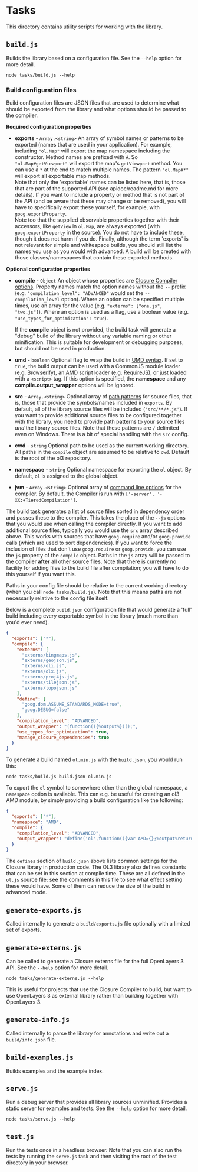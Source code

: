 # Tasks

This directory contains utility scripts for working with the library.


## `build.js`

Builds the library based on a configuration file.  See the `--help` option for more detail.

    node tasks/build.js --help

### Build configuration files

Build configuration files are JSON files that are used to determine what should be exported from the library and what options should be passed to the compiler.

**Required configuration properties**

  * **exports** - `Array.<string>` An array of symbol names or patterns to be exported (names that are used in your application).  For example, including `"ol.Map"` will export the map namespace including the constructor.  Method names are prefixed with `#`.  So `"ol.Map#getViewport"` will export the map's `getViewport` method.  You can use a `*` at the end to match multiple names.  The pattern `"ol.Map#*"` will export all exportable map methods.  
   Note that only the 'exportable' names can be listed here, that is, those that are part of the supported API (see apidoc/readme.md for more details). If you want to include a property or method that is not part of the API (and be aware that these may change or be removed), you will have to specifically export these yourself, for example, with `goog.exportProperty`.  
   Note too that the supplied observable properties together with their accessors, like `getView` in `ol.Map`, are always exported (with `goog.exportProperty` in the source). You do not have to include these, though it does not harm if you do.
   Finally, although the term 'exports' is not relevant for simple and whitespace builds, you should still list the names you use as you would with advanced. A build will be created with those classes/namespaces that contain these exported methods.

**Optional configuration properties**

  * **compile** - `Object` An object whose properties are [Closure Compiler options](https://github.com/openlayers/closure-util/blob/master/compiler-options.txt).  Property names match the option names without the `--` prefix (e.g. `"compilation_level": "ADVANCED"` would set the `--compilation_level` option).  Where an option can be specified multiple times, use an array for the value (e.g. `"externs": ["one.js", "two.js"]`).  Where an option is used as a flag, use a boolean value (e.g. `"use_types_for_optimization": true`).

    If the **compile** object is not provided, the build task will generate a "debug" build of the library without any variable naming or other minification.  This is suitable for development or debugging purposes, but should not be used in production.

  * **umd** - `boolean` Optional flag to wrap the build in [UMD syntax](https://github.com/umdjs/umd).  If set to `true`, the build output can be used with a CommonJS module loader (e.g. [Browserify](http://browserify.org/)), an AMD script loader (e.g. [RequireJS](http://requirejs.org/)), or just loaded with a `<script>` tag.  If this option is specified, the **namespace** and any **compile.output_wrapper** options will be ignored.

  * **src** - `Array.<string>` Optional array of [path patterns](https://github.com/isaacs/minimatch/blob/master/README.md) for source files, that is, those that provide the symbols/names included in `exports`.  By default, all of the library source files will be included (`'src/**/*.js'`).  If you want to provide additional source files to be configured together with the library, you need to provide path patterns to your source files *and* the library source files.  Note that these patterns are `/` delimited even on Windows.  There is a bit of special handling with the `src` config.

  * **cwd** - `string` Optional path to be used as the current working directory.  All paths in the `compile` object are assumed to be relative to `cwd`.  Default is the root of the ol3 repository.

  * **namespace** - `string` Optional namespace for exporting the `ol` object.  By default, `ol` is assigned to the global object.

  * **jvm** - `Array.<string>` Optional array of [command line options](https://github.com/google/closure-compiler/wiki/FAQ#what-are-the-recommended-java-vm-command-line-options) for the compiler.  By default, the Compiler is run with `['-server', '-XX:+TieredCompilation']`.

The build task generates a list of source files sorted in dependency order and passes these to the compiler.  This takes the place of the `--js` options that you would use when calling the compiler directly.  If you want to add additional source files, typically you would use the `src` array described above.  This works with sources that have `goog.require` and/or `goog.provide` calls (which are used to sort dependencies).  If you want to force the inclusion of files that don't use `goog.require` or `goog.provide`, you can use the `js` property of the `compile` object.  Paths in the `js` array will be passed to the compiler **after** all other source files. Note that there is currently no facility for adding files to the build file after compilation; you will have to do this yourself if you want this.

Paths in your config file should be relative to the current working directory (when you call `node tasks/build.js`).  Note that this means paths are not necessarily relative to the config file itself.

Below is a complete `build.json` configuration file that would generate a 'full' build including every exportable symbol in the library (much more than you'd ever need).

```json
{
  "exports": ["*"],
  "compile": {
    "externs": [
      "externs/bingmaps.js",
      "externs/geojson.js",
      "externs/oli.js",
      "externs/olx.js",
      "externs/proj4js.js",
      "externs/tilejson.js",
      "externs/topojson.js"
    ],
    "define": [
      "goog.dom.ASSUME_STANDARDS_MODE=true",
      "goog.DEBUG=false"
    ],
    "compilation_level": "ADVANCED",
    "output_wrapper": "(function(){%output%})();",
    "use_types_for_optimization": true,
    "manage_closure_dependencies": true
  }
}
```

To generate a build named `ol.min.js` with the `build.json`, you would run this:

    node tasks/build.js build.json ol.min.js

To export the `ol` symbol to somewhere other than the global namespace, a `namespace` option is available. This can e.g. be useful for creating an ol3 AMD module, by simply providing a build configuration like the following:

```json
{
  "exports": ["*"],
  "namespace": "AMD",
  "compile": {
    "compilation_level": "ADVANCED",
    "output_wrapper": "define('ol',function(){var AMD={};%output%return AMD.ol;});"
  }
}
```

The `defines` section of `build.json` above lists common settings for the Closure library in production code. The OL3 library also defines constants that can be set in this section at compile time. These are all defined in the `ol.js` source file; see the comments in this file to see what effect setting these would have. Some of them can reduce the size of the build in advanced mode.

## `generate-exports.js`

Called internally to generate a `build/exports.js` file optionally with a limited set of exports.


## `generate-externs.js`

Can be called to generate a Closure externs file for the full OpenLayers 3 API.
See the `--help` option for more detail.

    node tasks/generate-externs.js --help

This is useful for projects that use the Closure Compiler to build, but want to use OpenLayers 3 as external library rather than building together with OpenLayers 3.


## `generate-info.js`

Called internally to parse the library for annotations and write out a `build/info.json` file.


## `build-examples.js`

Builds examples and the example index.


## `serve.js`

Run a debug server that provides all library sources unminified.  Provides a static server for examples and tests.  See the `--help` option for more detail.

    node tasks/serve.js --help


## `test.js`

Run the tests once in a headless browser.  Note that you can also run the tests by running the `serve.js` task and then visiting the root of the test directory in your browser.
